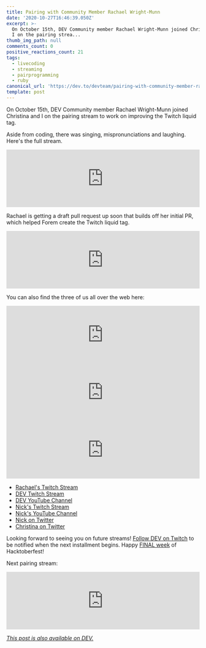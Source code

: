 ```yaml
---
title: Pairing with Community Member Rachael Wright-Munn
date: '2020-10-27T16:46:39.050Z'
excerpt: >-
  On October 15th, DEV Community member Rachael Wright-Munn joined Christina and
  I on the pairing strea...
thumb_img_path: null
comments_count: 0
positive_reactions_count: 21
tags:
  - livecoding
  - streaming
  - pairprogramming
  - ruby
canonical_url: 'https://dev.to/devteam/pairing-with-community-member-rachael-wright-munn-5bol'
template: post
---
```

On October 15th, DEV Community member Rachael Wright-Munn joined Christina and I on the pairing stream to work on improving the Twitch liquid tag.

Aside from coding, there was singing, mispronunciations and laughing. Here's the full stream.


<iframe class="liquidTag" src="https://dev.to/embed/youtube?args=CKlNLcfxiHs" style="border: 0; width: 100%;"></iframe>


Rachael is getting a draft pull request up soon that builds off her initial PR, which helped Forem create the Twitch liquid tag.


<iframe class="liquidTag" src="https://dev.to/embed/github?args=https%3A%2F%2Fgithub.com%2Fforem%2Fforem%2Fpull%2F10577" style="border: 0; width: 100%;"></iframe>


You can also find the three of us all over the web here:


<iframe class="liquidTag" src="https://dev.to/embed/user?args=chaelcodes" style="border: 0; width: 100%;"></iframe>



<iframe class="liquidTag" src="https://dev.to/embed/user?args=nickytonline" style="border: 0; width: 100%;"></iframe>



<iframe class="liquidTag" src="https://dev.to/embed/user?args=coffeecraftcode" style="border: 0; width: 100%;"></iframe>


* [Rachael's Twitch Stream](https://www.twitch.tv/ChaelCodes)
* [DEV Twitch Stream](https://www.twitch.tv/thepracticaldev)
* [DEV YouTube Channel](https://www.youtube.com/c/thepracticaldevteam)
* [Nick's Twitch Stream](https://www.twitch.tv/nickytonline)
* [Nick's YouTube Channel](https://iamdeveloper.com/youtube)
* [Nick on Twitter](https://twitter.com/nickytonline)
* [Christina on Twitter](https://twitter.com/coffeecraftcode)

Looking forward to seeing you on future streams! [Follow DEV on Twitch](twitch.tv/thepracticaldev) to be notified when the next installment begins. Happy [FINAL week](https://dev.to/devteam/final-week-of-hacktoberfest-4cch) of Hacktoberfest!

Next pairing stream:


<iframe class="liquidTag" src="https://dev.to/embed/listing?args=https%3A%2F%2Fdev.to%2Flistings%2Fevents%2Fpair-programming-with-shriyash-jalukar-36o9" style="border: 0; width: 100%;"></iframe>





*[This post is also available on DEV.](https://dev.to/devteam/pairing-with-community-member-rachael-wright-munn-5bol)*


<script>
const parent = document.getElementsByTagName('head')[0];
const script = document.createElement('script');
script.type = 'text/javascript';
script.src = 'https://cdnjs.cloudflare.com/ajax/libs/iframe-resizer/4.1.1/iframeResizer.min.js';
script.charset = 'utf-8';
script.onload = function() {
    window.iFrameResize({}, '.liquidTag');
};
parent.appendChild(script);
</script>    
